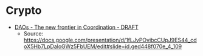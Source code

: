 # Crypto

- [DAOs - The new frontier in Coordination - DRAFT](./DAOs%20-%20The%20new%20frontier%20in%20Coordination%20-%20DRAFT.pdf)
  - Source: https://docs.google.com/presentation/d/1fLJvPOvibcCUpJ9ES44_cdoX5Hb7LpDaloGWz5FbUEM/edit#slide=id.ged448f070e_4_109
